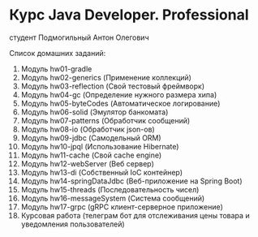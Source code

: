 # Курс Java Developer. Professional
студент Подмогильный Антон Олегович

Список домашних заданий:
1) Модуль hw01-gradle
2) Модуль hw02-generics (Применение коллекций)
3) Модуль hw03-reflection (Свой тестовый фреймворк)
4) Модуль hw04-gc (Определение нужного размера хипа)
5) Модуль hw05-byteCodes (Автоматическое логирование)
6) Модуль hw06-solid (Эмулятор банкомата)
7) Модуль hw07-patterns (Обработчик сообщений)
8) Модуль hw08-io (Обработчик json-ов)
9) Модуль hw09-jdbc (Самодельный ORM)
10) Модуль hw10-jpql (Использование Hibernate)
11) Модуль hw11-cache (Свой cache engine)
12) Модуль hw12-webServer (Веб сервер)
13) Модуль hw13-di (Собственный IoC контейнер)
14) Модуль hw14-springDataJdbc (Веб-приложение на Spring Boot)
15) Модуль hw15-threads (Последовательность чисел)
16) Модуль hw16-messageSystem (Система сообщений)
17) Модуль hw17-grpc (gRPC клиент-серверное приложение)
18) Курсовая работа (телеграм бот для отслеживания цены товара и уведомления пользователей)